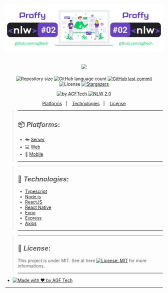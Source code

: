 <h1 align="center">
<img alt="Proffy" title="Proffy" src="https://github.com/agftech/nlw-omnistack-proffy/blob/master/.github/custom-nlw-proffy.svg" width="610px" />
</h1>
<h2 align="center">
<img src="https://img.shields.io/badge/Project developed during the -NLW OMNISTACK TRAIL 2.0 by 🚀 Rocketseat-6842c2?style=for-the-badge"/>
</h2>

<p align="center">	
  <img alt="Repository size" src="https://img.shields.io/github/repo-size/agftech/nlw-omnistack-proffy?color=6842c2">
  <img alt="GitHub language count" src="https://img.shields.io/github/languages/count/agftech/nlw-omnistack-proffy?color=6842c2">
  <a href="https://github.com/agftech/nlw-omnistack-proffy/commits/master">
    <img alt="GitHub last commit" src="https://img.shields.io/github/last-commit/agftech/nlw-omnistack-proffy?color=6842c2">
  </a> 
  <img alt="License" src="https://img.shields.io/badge/license-MIT-6842c2">
  <a href="https://github.com/agftech/nlw-omnistack-proffy/stargazers">
    <img alt="Stargazers" src="https://img.shields.io/github/stars/agftech/nlw-omnistack-proffy?color=6842c2&logo=github">
  </a>
</p>

<p align="Center">
  <a href="https://github.com/agftech" target="_blank">
  <img alt="by AGFTech" src="https://img.shields.io/badge/made%20by-AGFTech-6842c2">
  </a>
  <a aria-label="Completed" href="https://nextlevelweek.com/episodios/omnistack/edicao/2">
   <img alt="NLW 2.0" src="https://img.shields.io/badge/ NLW 2.0 Trail Omnistack-Proffy-6842c2">
  </a>
</p>

<p align="center">
  <a href="#package-platforms">Platforms</a>&nbsp;&nbsp;&nbsp;|&nbsp;&nbsp;&nbsp;
  <a href="#rocket-technologies">Technologies</a>&nbsp;&nbsp;&nbsp;|&nbsp;&nbsp;&nbsp;
  <a href="#memo-license">License</a>
</p>

> ---
>
> ## :package: _**Platforms**_:
>
> - :cloud: [Server](https://github.com/agftech/nlw-omnistack-proffy/tree/master/server)
> - :computer: [Web](https://github.com/agftech/nlw-omnistack-proffy/tree/master/web)
> - :iphone: [Mobile](https://github.com/agftech/nlw-omnistack-proffy/tree/master/mobile)
>
> ---

> ---
>
> ## :rocket: _**Technologies**_:
>
> - [Typescript](https://www.typescriptlang.org/)
> - [Node.js](https://nodejs.org/en/)
> - [ReactJS](https://reactjs.org/)
> - [React Native](http://facebook.github.io/react-native/)
> - [Expo](https://expo.io/)
> - [Express](https://expressjs.com/)
> - [Axios](https://github.com/axios/axios)
>
> ---

> ---
>
> ## :memo: _**License**_:
>
> This project is under MIT. See at here [![License: MIT](https://img.shields.io/badge/License-MIT-6842c2.svg)](https://opensource.org/licenses/MIT) for more informations.
>
> ---

- <a href="https://github.com/agftech" target="_blank">
    <img alt="Made with ♥ by AGF Tech" src="https://img.shields.io/badge/Made with ♥ by -AGFTech-6842c2">
  </a>

---
